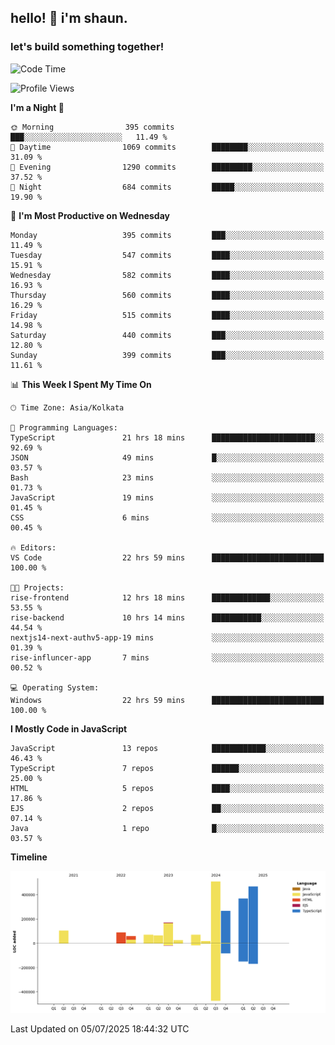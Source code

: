 ## hello! 👋 i'm shaun. 
### let's build something together!
<!--START_SECTION:waka-->
![Code Time](http://img.shields.io/badge/Code%20Time-299%20hrs%2057%20mins-blue)

![Profile Views](http://img.shields.io/badge/Profile%20Views-0-blue)

**I'm a Night 🦉** 

```text
🌞 Morning                395 commits         ███░░░░░░░░░░░░░░░░░░░░░░   11.49 % 
🌆 Daytime                1069 commits        ████████░░░░░░░░░░░░░░░░░   31.09 % 
🌃 Evening                1290 commits        █████████░░░░░░░░░░░░░░░░   37.52 % 
🌙 Night                  684 commits         █████░░░░░░░░░░░░░░░░░░░░   19.90 % 
```
📅 **I'm Most Productive on Wednesday** 

```text
Monday                   395 commits         ███░░░░░░░░░░░░░░░░░░░░░░   11.49 % 
Tuesday                  547 commits         ████░░░░░░░░░░░░░░░░░░░░░   15.91 % 
Wednesday                582 commits         ████░░░░░░░░░░░░░░░░░░░░░   16.93 % 
Thursday                 560 commits         ████░░░░░░░░░░░░░░░░░░░░░   16.29 % 
Friday                   515 commits         ████░░░░░░░░░░░░░░░░░░░░░   14.98 % 
Saturday                 440 commits         ███░░░░░░░░░░░░░░░░░░░░░░   12.80 % 
Sunday                   399 commits         ███░░░░░░░░░░░░░░░░░░░░░░   11.61 % 
```


📊 **This Week I Spent My Time On** 

```text
🕑︎ Time Zone: Asia/Kolkata

💬 Programming Languages: 
TypeScript               21 hrs 18 mins      ███████████████████████░░   92.69 % 
JSON                     49 mins             █░░░░░░░░░░░░░░░░░░░░░░░░   03.57 % 
Bash                     23 mins             ░░░░░░░░░░░░░░░░░░░░░░░░░   01.73 % 
JavaScript               19 mins             ░░░░░░░░░░░░░░░░░░░░░░░░░   01.45 % 
CSS                      6 mins              ░░░░░░░░░░░░░░░░░░░░░░░░░   00.45 % 

🔥 Editors: 
VS Code                  22 hrs 59 mins      █████████████████████████   100.00 % 

🐱‍💻 Projects: 
rise-frontend            12 hrs 18 mins      █████████████░░░░░░░░░░░░   53.55 % 
rise-backend             10 hrs 14 mins      ███████████░░░░░░░░░░░░░░   44.54 % 
nextjs14-next-authv5-app-19 mins             ░░░░░░░░░░░░░░░░░░░░░░░░░   01.39 % 
rise-influncer-app       7 mins              ░░░░░░░░░░░░░░░░░░░░░░░░░   00.52 % 

💻 Operating System: 
Windows                  22 hrs 59 mins      █████████████████████████   100.00 % 
```

**I Mostly Code in JavaScript** 

```text
JavaScript               13 repos            ████████████░░░░░░░░░░░░░   46.43 % 
TypeScript               7 repos             ██████░░░░░░░░░░░░░░░░░░░   25.00 % 
HTML                     5 repos             ████░░░░░░░░░░░░░░░░░░░░░   17.86 % 
EJS                      2 repos             ██░░░░░░░░░░░░░░░░░░░░░░░   07.14 % 
Java                     1 repo              █░░░░░░░░░░░░░░░░░░░░░░░░   03.57 % 
```



**Timeline**

![Lines of Code chart](https://raw.githubusercontent.com/ShaunDaniel/ShaunDaniel/main/assets/bar_graph.png)


 Last Updated on 05/07/2025 18:44:32 UTC
<!--END_SECTION:waka-->
